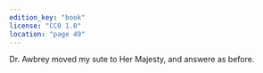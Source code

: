 ```yaml
---
edition_key: "book"
license: "CC0 1.0"
location: "page 49"
---
```

Dr. Awbrey moved my sute
to Her Majesty, and answere as before.

